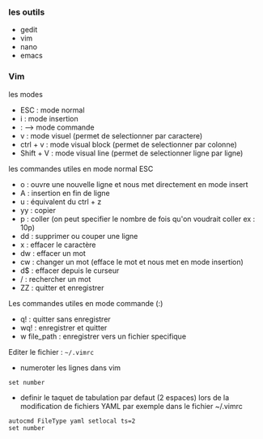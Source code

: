### les outils 
- gedit
- vim 
- nano
- emacs

### Vim
les modes 

- ESC : mode normal
- i : mode insertion
- : --> mode commande 
- v : mode visuel (permet de selectionner par caractere)
- ctrl + v : mode visual block (permet de selectionner par colonne)
- Shift + V : mode visual line (permet de selectionner ligne par ligne)

les commandes utiles en mode normal ESC

- o : ouvre une nouvelle ligne et nous met directement en mode insert
- A : insertion en fin de ligne
- u : équivalent du ctrl + z
- yy : copier
- p : coller (on peut specifier le nombre de fois qu'on voudrait coller ex : 10p)
- dd : supprimer ou couper une ligne 
- x : effacer le caractère 
- dw : effacer un mot
- cw : changer un mot (efface le mot et nous met en mode insertion)
- d$ : effacer depuis le curseur 
- / : rechercher un mot
- ZZ : quitter et enregistrer

Les commandes utiles en mode commande (:)

- q! : quitter sans enregistrer
- wq! : enregistrer et quitter 
- w file_path : enregistrer vers un fichier specifique 

Editer le fichier : ```~/.vimrc```
- numeroter les lignes dans vim 
```
set number
```
- definir le taquet de tabulation par defaut (2 espaces) lors de la modification de fichiers YAML par exemple dans le fichier ~/.vimrc
```
autocmd FileType yaml setlocal ts=2
set number
```
